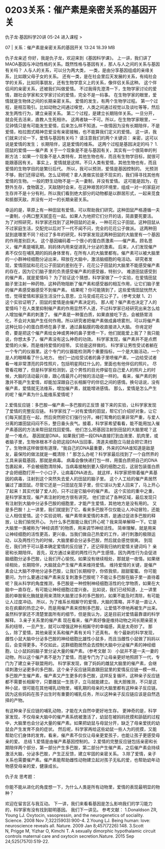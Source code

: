 # 0203关系：催产素是亲密关系的基因开关


仇子龙·基因科学20讲
05-24
进入课程 >

07 | 关系：催产素是亲密关系的基因开关
13:24 18.39 MB

仇子龙亲述
你好，我是仇子龙，欢迎来到《基因科学课》。
上一讲，我们讲了MAOA基因与冲动性格的关系。既然性格与基因有关，那人与人之间的关系与基因有关吗？
人与人的关系，可以分为两大类，
一类，是由分享基因组成的亲缘关系，比如跟父母子女的关系。
还有一类，是在社会里后天发展的关系，有纯社会学的关系，比如同事朋友，还有生物学意义上的关系，像伴侣关系这种。
这个伴侣间的亲密关系，还被我们叫做爱情。
不过我得先澄清一下，生物学家讨论的爱情，跟社会学家和文学家讨论的爱情，完全不是一码事。
在生物学家的眼里，爱情就是生物体之间的长期亲密关系。
爱情的发生，有两个生物学过程。
第一个过程，是相互吸引。比如动物之间通过嗅觉，人类之间通过视觉以及谈吐等等，然后发生两性行为，建立亲密关系。
第二个过程，是建立长期陪伴关系。一旦分开，就会死去活来，直教人生死相许。
这两者缺一不可。所以，在生物学家眼里，一见钟情只是有可能发生爱情，后来怎么样不知道。一夜情因为没有长期陪伴，不是爱情，柏拉图式精神恋爱没有亲密接触，也不能算我们定义的爱情。
这一讲，我们就来讨论一下，爱情与基因有关吗？
请注意我们的两个关键词：
亲密，这可以说是爱情的发生；
长期陪伴，这是爱情的维系。
这两个过程是基因决定的吗？
1.田鼠的爱情——催产素
关于一个现象是不是与基因有关，其实有一个很简单的判断方法：如果一个现象不是人类特有，其他生物也有，而且有生物学目标，就很可能跟基因有关。
事实上，爱情就是这样。不只人类有爱情，其他生物也有，而且爱情的生物学目的是繁衍后代。
所以，我可以预测，爱情是基因控制的。
光预测不够，我们还得证明。怎么证明呢？拿人类做实验是不现实的，我们得寻找其他有爱情的生物。
一般的野生动物不是一夫一妻制，并没有爱情。
这可能是因为，在野外生存，食物匮乏，天敌随时会来，在这种艰苦的环境里，组成一对一的家庭对生存并不是十分有利，所以我们看到绝大部分的动物都是以群居形式，一起来觅食和抵御天敌，并没有一对一的长期亲密关系。

幸运的是，草原上有一种田鼠有爱情，可以帮助我们研究。这种田鼠严格遵循一夫一妻制，小两口整天腻歪在一起。如果人为地把它们分开的话，简直要死要活。
为了对照研究，科学家还找到了这种田鼠的近亲，一种花花公子田鼠。这种田鼠从不过家庭生活，交配完以后对下一代不闻不问，完全的花花公子做派。
这两种田鼠到底哪里不同？经过了多年的研究，科学家发现这两种田鼠的大脑里有一个基因的作用差别巨大。
这个基因编码着一个很小的蛋白质激素——催产素。顾名思义，催产素是哺乳期，妈妈体内用来促进乳汁分泌的激素。
后来，人们发现催产素不仅仅在哺乳期的妈妈身体里有，在所有人的大脑里都有。催产素可以被大脑里的一小群神经细胞分泌出来，释放在大脑中，激活脑细胞的电活动。
研究者发现，爱情田鼠和花花公子田鼠的差别在于，花花公子田鼠的大脑里不能感受催产素的存在，因为它们脑子里的负责感受催产素的感受器，特别少。
难道田鼠感受到的催产素，就是爱情吗？
为了验证这个猜想，科学家做了一个实验，在爱情田鼠脑子里注射一种药物，这种药物阻断了催产素和感受器的相互作用，让它们脑子里的催产素感受器感受不到催产素。
结果呢？你可能猜到了，这些爱情田鼠恍然大悟，觉得爱情和家庭生活没什么意思，立马变成花花公子了。（参考文献 1、2）
这个实验证明了，田鼠的爱情是由催产素决定的。
那人呢？催产素也决定了人的爱情吗？在人类里抑制催产素的作用显然不人道，不过科学家已经研究出来怎么给人增加催产素的刺激了。
催产素是一种蛋白质，如果直接吃下去，会被肠胃消化，不会对大脑产生任何作用。所以研究者把催产素做成鼻喷雾剂，可以将催产素这种比较小的蛋白质喷在鼻子里，通过鼻黏膜的吸收直接进入大脑。
你肯定好奇，要是把这个催产素给女神或男神的鼻子里喷一下，他们就能爱上我了？我只能说，你想太多了。催产素没有这么神奇的功效。
科学家发现，催产素并不是点燃爱情的火柴，而是维持爱情的纽带。
实验是这样做的。
科学家让男性受试者躺在一个专门的仪器里。这个专门的仪器能检测两个重要指标，一个是大脑活动，一个是人的眼睛看了什么地方。
他们一边给受试者的鼻子里喷催产素，一边给受试者看一堆非常漂亮的异性照片，包括明星网红什么的，里面也有他伴侣的照片。
尽管看花眼了，但是科学家检测到，这个男性的目光停留在自己爱人的照片上的时候，大脑的活动最兴奋，跟心情最开心时候的活动是一样的。
看来，催产素的刺激并不能产生爱情，却能加深跟自己长相厮守的伴侣之间的感情。换句话说，没有催产素，爱情就无法维系，增加催产素，就能增进感情。
那么，爱情是怎么产生的呢？催产素为什么能维系爱情呢？

2.爱情反应链：多巴胺—催产素—多巴胺的正反馈
接下来的实验，让科学家发现了爱情的完整反应链。
科学家找了一对有爱情的田鼠，帮它们介绍好对象，让它们每天腻歪在一起，然后突然把它们强行分开。棒打鸳鸯的后果非常严重，与爱人分离的雄田鼠闷闷不乐，整日垂头丧气。接着，科学家希望看看，能不能用加入催产素基因的方法来帮田鼠找回爱情。
他们怎么把基因注射到田鼠的大脑里呢？这是一个难点。
基因就是DNA，如果我们把一段DNA直接打到血液里、肌肉里，或者脑子里，生物体根本不会把这段DNA当回事，清道夫细胞立马就会把它清扫了。生物体这样做很有道理，“我自己的DNA最重要，外来的DNA谁知道是敌是友，最保险的做法就是一概清除！”
那怎么办呢？科学家最后找到了一个自然界的工具来装载基因，那就是病毒。
病毒会像快递打包一样，用蛋白质把自己的DNA包裹起来，不会被细胞清除掉。当病毒接触到要入侵的细胞之后，这层包装蛋白质才会把细胞打开一个小口子，让病毒DNA进去。
就这样，科学家把带着催产素基因的病毒，注射到这个突然失去爱人的田鼠的脑子里。
这个人工给的催产素居然骗过了雄田鼠。尽管它还是一只田鼠在笼子里，但它误以为爱人回来了，马上开心了起来！其实代替了爱人的，只不过是它脑中的催产素。
这个实验的重中之重，是科学家发现，催产素注射的地方很有讲究。
他们尝试了各种区域，最后发现只有注射到大脑中分泌多巴胺的细胞里，才能产生爱情，其他地方是没有用的。
又是多巴胺！上一讲里，我们就提到了它。看来多巴胺不仅仅能让人冲动冒险，还能让人相信爱情。这个实验说明，催产素带来爱情的本质，是通过促进多巴胺的释放，让我们愉悦开心。
为什么多巴胺能让我们开心呢？我来简单解释一下。它是大脑里一类被称为“神经调质”的物质，用来调节神经活性。
简单理解，就是用来让神经细胞的活性更高，更兴奋。当我们做自己热爱的工作，进行刺激的极限运动，以及两性行为的时候，大脑里都会分泌多巴胺，然后就会感觉很爽。
到现在，我们终于可以基本确定爱情的反应链了，还记得我归纳的爱情关键词吗？
亲密和长期陪伴。
首先，双方通过亲密的两性行为产生感情，因为两性行为会促进脑细胞分泌多巴胺，让我们开心愉悦。如果没有继续相处，那就是一夜情。如果继续相处，长期陪伴，大脑就会产生催产素来维持爱情。
维持爱情的关键，是催产素会让大脑不停地分泌多巴胺，让我们长期相守，你侬我侬，甜甜蜜蜜。
你可能要问，为什么要通过催产素来反复刺激多巴胺呢？不能让多巴胺在脑子里一直待着呢？我从科学的角度推测，多巴胺是一种控制神经细胞活性的化学物质，如果在大脑中一直存在，有可能让神经细胞过度兴奋。
比如说，我们已经知道，上一讲里面的单胺氧化酶就是用来清除大脑里过多的多巴胺的，如果不能及时清除，有可能让人过度冲动。
所以，为了维系长相厮守的爱情，大脑的策略，并不是一直让人处在疯癫的热恋之中，而是用催产素来控制多巴胺，让爱情不停地再被生产出来。
虽然科学家还不清楚里面所有的细节，但是我认为，这是目前对爱情最靠谱的科学解释。
3.亲子关系里的催产素
现在看来，催产素好像是维持动物之间长期亲密关系的纽带，一旦产生，就可以增强这种长相厮守的幸福感，真是太奇妙了。
那么，除了爱情，其他亲密关系和催产素有关吗？还真有。
有个最新的科学发现，雌性小鼠大脑中分泌多巴胺的神经细胞比雄性小鼠多，而且当雌性小鼠做了妈妈以后，会变得更多。不仅如此，这群细胞居然会去控制大脑中分泌催产素的神经细胞，让小鼠妈妈脑子里分泌大量的催产素。（参考文献 3）
小鼠并不是一夫一妻的动物，所以这个催产素不是为了爱情，而是专门为了让母亲更好地照顾下一代，专门为了建立亲子联盟用的。
科学家发现，做了妈妈的雌鼠大脑里的催产素，会继续刺激分泌更多的多巴胺。这个亲子反应链简直跟田鼠里的爱情反应链一模一样。
多巴胺产生催产素，催产素又产生更多的多巴胺，这样反复循环。这种亲子反应链都不需要长相厮守，只要雌鼠一生孩子，立马就能建立。
我大胆推测，不只是这种小鼠，很可能在其他哺乳动物里，哺乳期的母亲的大脑里都有这种亲子反应链。
因为这些妈妈在孩子出生时有重要的哺乳任务，所以这种亲子反应链应该是自然选择的产物。

有这种亲子反应链的哺乳动物，才能在大自然中更好地生存。
更神奇的是，科学家发现，不仅母亲大脑中的催产素系统被激活了，幼鼠在被妈妈抚摸和舔舐的过程中，大脑里也会分泌大量的催产素。如果把幼鼠与母鼠分开，缺乏了母亲爱抚的幼鼠会产生发育不良的症状。
然后呢，科学家再给这些幼鼠一些人为的抚摸，又能帮助它们身体的发育。看来，催产素不仅仅让母亲更爱孩子，也能让孩子更感受母亲的爱。
总结
1.爱情是由催产素基因控制的。
2.爱情的完整反应链包括亲密和长期陪伴两个部分，第一部分产生多巴胺，第二部分产生催产素，之后催产素会持续激活大脑，分泌多巴胺，产生正反馈，建立牢固的亲密关系。
3.除了爱情，亲子关系也需要催产素。催产素能帮助雌性动物建立起对孩子无私的爱，也帮助幼年动物感受母亲的爱，健康成长。

仇子龙
思考题：

你能不能从进化的角度想一下，为什么人类是所有动物里，爱情的表现最明显的物种？

欢迎在留言区与我互动。
下一讲，我们来看看基因是怎么影响我们的学习能力的，科学家有没有找到聪明基因。
我们下一讲见。
参考文献：
1.Donaldson ZR, Young LJ. Oxytocin, vasopressin, and the neurogenetics of sociality. Science. 2008 Nov 7;322(5903):900-4.
2.Young LJ. Being human: love: neuroscience reveals all. Nature. 2009 Jan 8;457(7226):148.
3.Scott N, Prigge M, Yizhar O, Kimchi T. A sexually dimorphic hypothalamic circuit controls maternal care and oxytocin secretion.Nature. 2015 Sep 24;525(7570):519-22.